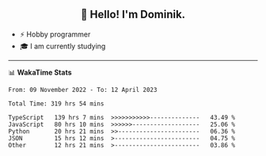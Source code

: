 <h2 align="center">👋 Hello! I'm Dominik.</h2>

- ⚡ Hobby programmer
- 🎓 I am currently studying

---
📊 **WakaTime Stats**
<!--START_SECTION:waka-->

```text
From: 09 November 2022 - To: 12 April 2023

Total Time: 319 hrs 54 mins

TypeScript   139 hrs 7 mins  >>>>>>>>>>>--------------   43.49 %
JavaScript   80 hrs 10 mins  >>>>>>-------------------   25.06 %
Python       20 hrs 21 mins  >>-----------------------   06.36 %
JSON         15 hrs 12 mins  >------------------------   04.75 %
Other        12 hrs 21 mins  >------------------------   03.86 %
```

<!--END_SECTION:waka-->
